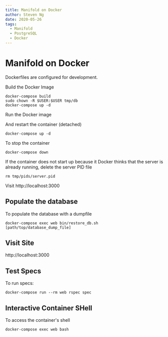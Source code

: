 ```yaml
---
title: Manifold on Docker
author: Steven Ng
date: 2020-05-26
tags:
  - Manifold
  - PostgreSQL
  - Docker
---
```


# Manifold on Docker

Dockerfiles are configured for development.

Build the Docker Image

    docker-compose build
    sudo chown -R $USER:$USER tmp/db
    docker-compose up -d


Run the Docker image

And restart the container (detached)

    docker-compose up -d


To stop the container

    docker-compose down


If the container does not start up because it Docker thinks that the server is already running,
delete the server PID file


    rm tmp/pids/server.pid


Visit http://localhost:3000

## Populate the database

To populate the database with a dumpfile

    docker-compose exec web bin/restore_db.sh [path/top/database_dump_file]

## Visit Site

http://localhost:3000

## Test Specs

To run specs:

    docker-compose run --rm web rspec spec

## Interactive Container SHell

To access the container's shell

    docker-compose exec web bash
